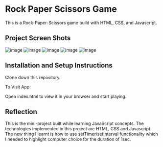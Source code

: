 # Rock Paper Scissors Game

This is a Rock-Paper-Scissors game build with HTML, CSS, and Javascript.

## Project Screen Shots
![image](https://github.com/AnuradhaGomase/Rock-Paper-Scissors-Game/assets/122809955/5fc2c20d-647d-42c4-b786-e5dfae6d4890)
![image](https://github.com/AnuradhaGomase/Rock-Paper-Scissors-Game/assets/122809955/b0b6baa5-3cd4-46fc-a348-e0e472b47312)
![image](https://github.com/AnuradhaGomase/Rock-Paper-Scissors-Game/assets/122809955/fbcbe68c-9e88-4757-9651-11f2e22fc4ab)
![image](https://github.com/AnuradhaGomase/Rock-Paper-Scissors-Game/assets/122809955/483921cd-7ded-4087-86a0-e2a6ae99cee6)
![image](https://github.com/AnuradhaGomase/Rock-Paper-Scissors-Game/assets/122809955/71eac4c8-8970-41fd-995d-bab8944f8c0b)


## Installation and Setup Instructions

Clone down this repository. 

To Visit App:

Open index.html to view it in your browser and start playing.

## Reflection

This is the mini-project built while learning JavaScript concepts. 
The technologies implemented in this project are HTML, CSS and Javascript.
The new thing I learnt is how to use setTimer/setInterval functionality which I needed to highlight computer choice for the duration of 1sec.
